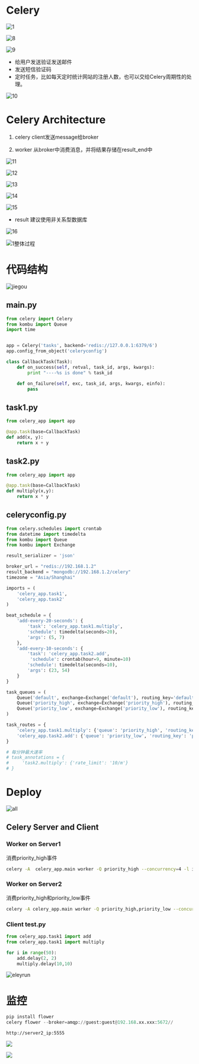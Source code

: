 



# Celery

![1](pic/1.jpg)



![8](pic/8.jpg)



![9](pic/9.jpg)

- 给用户发送验证发送邮件
- 发送短信验证码
- 定时任务，比如每天定时统计网站的注册人数，也可以交给Celery周期性的处理。



![10](pic/10.jpg)



# Celery Architecture

1.  celery client发送message给broker

2.  worker 从broker中消费消息，并将结果存储在result_end中

![11](pic/11.jpg)



![12](pic/12.jpg)



![13](pic/13.jpg)



![14](pic/14.jpg)

![15](pic/15.jpg)

- result 建议使用非关系型数据库

![16](pic/16.jpg)



![1整体过程](pic/1整体过程.png)

# 代码结构



![jiegou](pic/jiegou.png)

## main.py

```python
from celery import Celery
from kombu import Queue
import time


app = Celery('tasks', backend='redis://127.0.0.1:6379/6')
app.config_from_object('celeryconfig')

class CallbackTask(Task):
    def on_success(self, retval, task_id, args, kwargs):
        print "----%s is done" % task_id

    def on_failure(self, exc, task_id, args, kwargs, einfo):
        pass
```

## task1.py

```python
from celery_app import app

@app.task(base=CallbackTask) 
def add(x, y):
    return x + y
```



## task2.py

```python
from celery_app import app

@app.task(base=CallbackTask) 
def multiply(x,y):
    return x * y

```

## celeryconfig.py

```python
from celery.schedules import crontab
from datetime import timedelta
from kombu import Queue
from kombu import Exchange

result_serializer = 'json'

broker_url = "redis://192.168.1.2"
result_backend = "mongodb://192.168.1.2/celery"
timezone = "Asia/Shanghai"

imports = (
    'celery_app.task1',
    'celery_app.task2'
)

beat_schedule = {
    'add-every-20-seconds': {
        'task': 'celery_app.task1.multiply',
        'schedule': timedelta(seconds=20),
        'args': (5, 7)
    },
    'add-every-10-seconds': {
        'task': 'celery_app.task2.add',
         'schedule': crontab(hour=9, minute=10)
        'schedule': timedelta(seconds=10),
        'args': (23, 54)
    }
}

task_queues = (
    Queue('default', exchange=Exchange('default'), routing_key='default'),
    Queue('priority_high', exchange=Exchange('priority_high'), routing_key='priority_high'),
    Queue('priority_low', exchange=Exchange('priority_low'), routing_key='priority_low'),
)

task_routes = {
    'celery_app.task1.multiply': {'queue': 'priority_high', 'routing_key': 'priority_high'},
    'celery_app.task2.add': {'queue': 'priority_low', 'routing_key': 'priority_low'},
}

# 每分钟最大速率
# task_annotations = {
#     'task2.multiply': {'rate_limit': '10/m'}
# }

```



# Deploy

![all](pic/all.png)

## Celery Server and Client

### Worker on Server1

消费priority_high事件

```bash
celery -A  celery_app.main worker -Q priority_high --concurrency=4 -l info -E -n worker1@%h
```

### Worker on Server2

消费priority_high和priority_low事件

```bash
celery -A celery_app.main worker -Q priority_high,priority_low --concurrency=4 -l info -E -n worker2@%h
```

### Client    test.py

```python
from celery_app.task1 import add
from celery_app.task1 import multiply

for i in range(50):
    add.delay(2, 2)
    multiply.delay(10,10)
```

![eleyrun](pic/0save.png)



# 监控

```python
pip install flower
celery flower --broker=amqp://guest:guest@192.168.xx.xxx:5672//
```

```
http://server2_ip:5555
```

![](pic/jinkong0.png)





![](pic/jinkong1.png)
